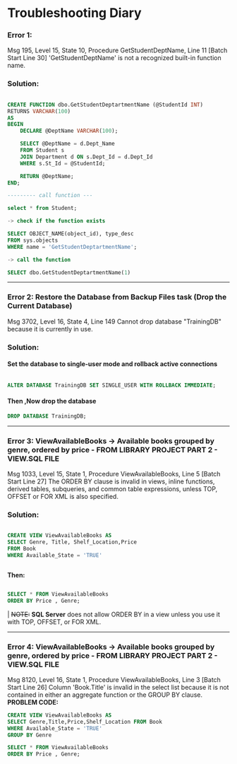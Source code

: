 ﻿# Troubleshooting Diary

### Error 1:

Msg 195, Level 15, State 10, Procedure GetStudentDeptName, Line 11 [Batch Start Line 30]
'GetStudentDeptName' is not a recognized built-in function name.

### Solution:
```sql

CREATE FUNCTION dbo.GetStudentDeptartmentName (@StudentId INT)
RETURNS VARCHAR(100)
AS
BEGIN
    DECLARE @DeptName VARCHAR(100);

    SELECT @DeptName = d.Dept_Name
    FROM Student s
    JOIN Department d ON s.Dept_Id = d.Dept_Id
    WHERE s.St_Id = @StudentId;

    RETURN @DeptName;
END;

--------- call function ---

select * from Student;

-> check if the function exists

SELECT OBJECT_NAME(object_id), type_desc 
FROM sys.objects 
WHERE name = 'GetStudentDeptartmentName';

-> call the function

SELECT dbo.GetStudentDeptartmentName(1)

```
------------------

### Error 2:  Restore the Database from Backup Files task (Drop the Current Database) 

Msg 3702, Level 16, State 4, Line 149
Cannot drop database "TrainingDB" because it is currently in use.


### Solution:

#### Set the database to single-user mode and rollback active connections
 
```sql

ALTER DATABASE TrainingDB SET SINGLE_USER WITH ROLLBACK IMMEDIATE;

```

#### Then ,Now drop the database
```sql
DROP DATABASE TrainingDB;


```

----------------

### Error 3: ViewAvailableBooks  ->  Available books grouped by genre, ordered by price - FROM LIBRARY PROJECT PART 2 - VIEW.SQL FILE


Msg 1033, Level 15, State 1, Procedure ViewAvailableBooks, Line 5 [Batch Start Line 27]
The ORDER BY clause is invalid in views, inline functions, derived tables, subqueries, and common table expressions, unless TOP, OFFSET or FOR XML is also specified.

### Solution:
```sql

CREATE VIEW ViewAvailableBooks AS
SELECT Genre, Title, Shelf_Location,Price
FROM Book
WHERE Available_State = 'TRUE'



```
**Then:**
```sql

SELECT * FROM ViewAvailableBooks
ORDER BY Price , Genre;

```
|
~~NOTE:~~
**SQL Server** does not allow ORDER BY in a view unless you use it with TOP, OFFSET, or FOR XML.

-----


### Error 4: ViewAvailableBooks  ->  Available books grouped by genre, ordered by price - FROM LIBRARY PROJECT PART 2 - VIEW.SQL FILE

Msg 8120, Level 16, State 1, Procedure ViewAvailableBooks, Line 3 [Batch Start Line 26]
Column 'Book.Title' is invalid in the select list because it is not contained in either an aggregate function or the GROUP BY clause.
**PROBLEM CODE:**
```sql
CREATE VIEW ViewAvailableBooks AS
SELECT Genre,Title,Price,Shelf_Location FROM Book
WHERE Available_State = 'TRUE'
GROUP BY Genre

SELECT * FROM ViewAvailableBooks
ORDER BY Price , Genre;
```

